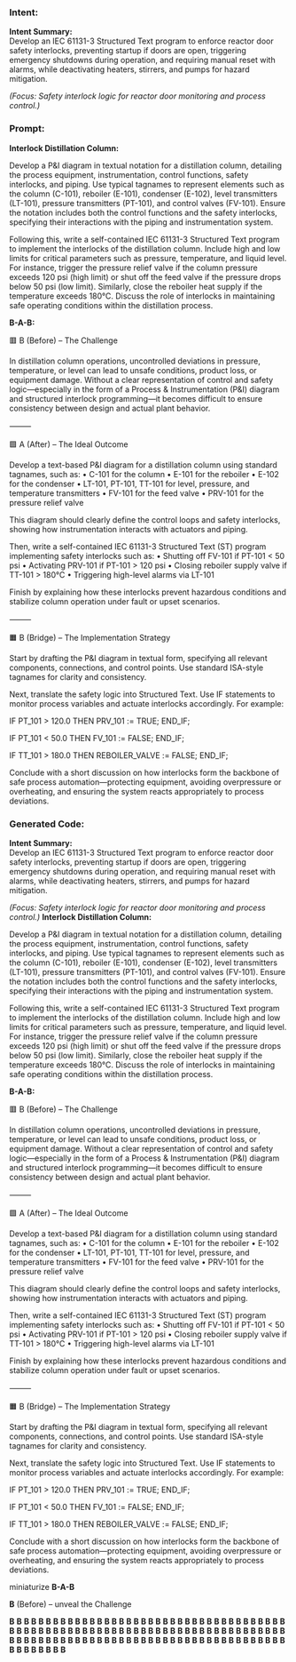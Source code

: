 ### Intent:
**Intent Summary:**  
Develop an IEC 61131-3 Structured Text program to enforce reactor door safety interlocks, preventing startup if doors are open, triggering emergency shutdowns during operation, and requiring manual reset with alarms, while deactivating heaters, stirrers, and pumps for hazard mitigation.  

*(Focus: Safety interlock logic for reactor door monitoring and process control.)*

### Prompt:
**Interlock Distillation Column:**

Develop a P&I diagram in textual notation for a distillation column, detailing the process equipment, instrumentation, control functions, safety interlocks, and piping. Use typical tagnames to represent elements such as the column (C-101), reboiler (E-101), condenser (E-102), level transmitters (LT-101), pressure transmitters (PT-101), and control valves (FV-101). Ensure the notation includes both the control functions and the safety interlocks, specifying their interactions with the piping and instrumentation system.

Following this, write a self-contained IEC 61131-3 Structured Text program to implement the interlocks of the distillation column. Include high and low limits for critical parameters such as pressure, temperature, and liquid level. For instance, trigger the pressure relief valve if the column pressure exceeds 120 psi (high limit) or shut off the feed valve if the pressure drops below 50 psi (low limit). Similarly, close the reboiler heat supply if the temperature exceeds 180°C. Discuss the role of interlocks in maintaining safe operating conditions within the distillation process.

**B-A-B:**

🟥 B (Before) – The Challenge

In distillation column operations, uncontrolled deviations in pressure, temperature, or level can lead to unsafe conditions, product loss, or equipment damage. Without a clear representation of control and safety logic—especially in the form of a Process & Instrumentation (P&I) diagram and structured interlock programming—it becomes difficult to ensure consistency between design and actual plant behavior.

⸻

🟩 A (After) – The Ideal Outcome

Develop a text-based P&I diagram for a distillation column using standard tagnames, such as:
	•	C-101 for the column
	•	E-101 for the reboiler
	•	E-102 for the condenser
	•	LT-101, PT-101, TT-101 for level, pressure, and temperature transmitters
	•	FV-101 for the feed valve
	•	PRV-101 for the pressure relief valve

This diagram should clearly define the control loops and safety interlocks, showing how instrumentation interacts with actuators and piping.

Then, write a self-contained IEC 61131-3 Structured Text (ST) program implementing safety interlocks such as:
	•	Shutting off FV-101 if PT-101 < 50 psi
	•	Activating PRV-101 if PT-101 > 120 psi
	•	Closing reboiler supply valve if TT-101 > 180°C
	•	Triggering high-level alarms via LT-101

Finish by explaining how these interlocks prevent hazardous conditions and stabilize column operation under fault or upset scenarios.

⸻

🟧 B (Bridge) – The Implementation Strategy

Start by drafting the P&I diagram in textual form, specifying all relevant components, connections, and control points. Use standard ISA-style tagnames for clarity and consistency.

Next, translate the safety logic into Structured Text. Use IF statements to monitor process variables and actuate interlocks accordingly. For example:

IF PT_101 > 120.0 THEN
    PRV_101 := TRUE;
END_IF;

IF PT_101 < 50.0 THEN
    FV_101 := FALSE;
END_IF;

IF TT_101 > 180.0 THEN
    REBOILER_VALVE := FALSE;
END_IF;

Conclude with a short discussion on how interlocks form the backbone of safe process automation—protecting equipment, avoiding overpressure or overheating, and ensuring the system reacts appropriately to process deviations.

### Generated Code:
**Intent Summary:**  
Develop an IEC 61131-3 Structured Text program to enforce reactor door safety interlocks, preventing startup if doors are open, triggering emergency shutdowns during operation, and requiring manual reset with alarms, while deactivating heaters, stirrers, and pumps for hazard mitigation.  

*(Focus: Safety interlock logic for reactor door monitoring and process control.)*
**Interlock Distillation Column:**

Develop a P&I diagram in textual notation for a distillation column, detailing the process equipment, instrumentation, control functions, safety interlocks, and piping. Use typical tagnames to represent elements such as the column (C-101), reboiler (E-101), condenser (E-102), level transmitters (LT-101), pressure transmitters (PT-101), and control valves (FV-101). Ensure the notation includes both the control functions and the safety interlocks, specifying their interactions with the piping and instrumentation system.

Following this, write a self-contained IEC 61131-3 Structured Text program to implement the interlocks of the distillation column. Include high and low limits for critical parameters such as pressure, temperature, and liquid level. For instance, trigger the pressure relief valve if the column pressure exceeds 120 psi (high limit) or shut off the feed valve if the pressure drops below 50 psi (low limit). Similarly, close the reboiler heat supply if the temperature exceeds 180°C. Discuss the role of interlocks in maintaining safe operating conditions within the distillation process.

**B-A-B:**

🟥 B (Before) – The Challenge

In distillation column operations, uncontrolled deviations in pressure, temperature, or level can lead to unsafe conditions, product loss, or equipment damage. Without a clear representation of control and safety logic—especially in the form of a Process & Instrumentation (P&I) diagram and structured interlock programming—it becomes difficult to ensure consistency between design and actual plant behavior.

⸻

🟩 A (After) – The Ideal Outcome

Develop a text-based P&I diagram for a distillation column using standard tagnames, such as:
	•	C-101 for the column
	•	E-101 for the reboiler
	•	E-102 for the condenser
	•	LT-101, PT-101, TT-101 for level, pressure, and temperature transmitters
	•	FV-101 for the feed valve
	•	PRV-101 for the pressure relief valve

This diagram should clearly define the control loops and safety interlocks, showing how instrumentation interacts with actuators and piping.

Then, write a self-contained IEC 61131-3 Structured Text (ST) program implementing safety interlocks such as:
	•	Shutting off FV-101 if PT-101 < 50 psi
	•	Activating PRV-101 if PT-101 > 120 psi
	•	Closing reboiler supply valve if TT-101 > 180°C
	•	Triggering high-level alarms via LT-101

Finish by explaining how these interlocks prevent hazardous conditions and stabilize column operation under fault or upset scenarios.

⸻

🟧 B (Bridge) – The Implementation Strategy

Start by drafting the P&I diagram in textual form, specifying all relevant components, connections, and control points. Use standard ISA-style tagnames for clarity and consistency.

Next, translate the safety logic into Structured Text. Use IF statements to monitor process variables and actuate interlocks accordingly. For example:

IF PT_101 > 120.0 THEN
    PRV_101 := TRUE;
END_IF;

IF PT_101 < 50.0 THEN
    FV_101 := FALSE;
END_IF;

IF TT_101 > 180.0 THEN
    REBOILER_VALVE := FALSE;
END_IF;

Conclude with a short discussion on how interlocks form the backbone of safe process automation—protecting equipment, avoiding overpressure or overheating, and ensuring the system reacts appropriately to process deviations.

 miniaturize
**B-A-B**

**B** (Before) – unveal the Challenge

**B**
**B**
**B**
**B**
**B**
**B**
**B**
**B**
**B**
**B**
**B**
**B**
**B**
**B**
**B**
**B**
**B**
**B**
**B**
**B**
**B**
**B**
**B**
**B**
**B**
**B**
**B**
**B**
**B**
**B**
**B**
**B**
**B**
**B**
**B**
**B**
**B**
**B**
**B**
**B**
**B**
**B**
**B**
**B**
**B**
**B**
**B**
**B**
**B**
**B**
**B**
**B**
**B**
**B**
**B**
**B**
**B**
**B**
**B**
**B**
**B**
**B**
**B**
**B**
**B**
**B**
**B**
**B**
**B**
**B**
**B**
**B**
**B**
**B**
**B**
**B**
**B**
**B**
**B**
**B**
**B**
**B**
**B**
**B**
**B**
**B**
**B**
**B**
**B**
**B**
**B**
**B**
**B**
**B**
**B**
**B**
**B**
**B**
**B**
**B**
**B**
**B**
**B**
**B**
**B**
**B**
**B**
**B**
**B**
**B**
**B**
**B**
**B**
**B**
**B**
**B**
**B**
**B**
**B**
**B**
**B**
**B**
